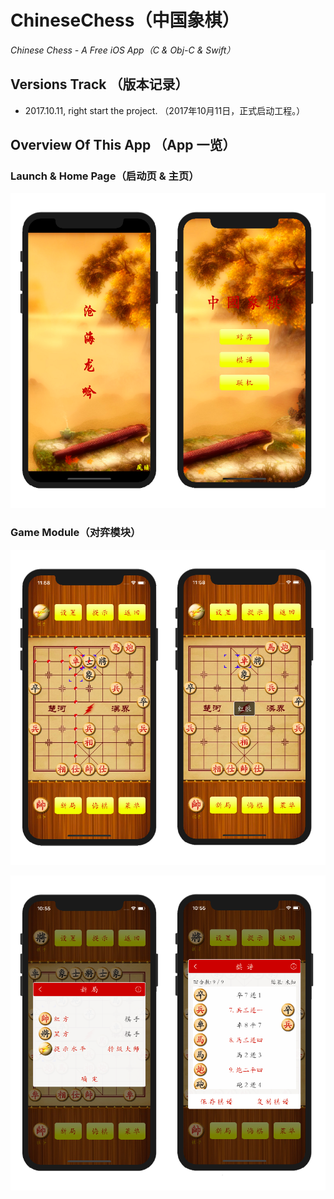 # ChineseChess（中国象棋）
*Chinese Chess - A Free iOS App（C & Obj-C & Swift）*
## Versions Track （版本记录）
* 2017.10.11, right start the project. （2017年10月11日，正式启动工程。）

## Overview Of This App （App 一览）
### Launch & Home Page（启动页 & 主页）
![](ReadMeMedia/Launch&Home.png)

### Game Module（对弈模块）
![](ReadMeMedia/Game.png)

![](ReadMeMedia/GameSettings&History.png)
